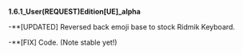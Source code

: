 **1.6.1_User(REQUEST)Edition[UE]_alpha**

-**[UPDATED] Reversed back emoji base to stock Ridmik Keyboard.

-**[FIX] Code. (Note stable yet!)